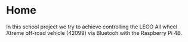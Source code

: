 # Home
In this school project we try to achieve controlling the LEGO All wheel Xtreme off-road vehicle (42099) via Bluetooh with the Raspberry Pi 4B.
